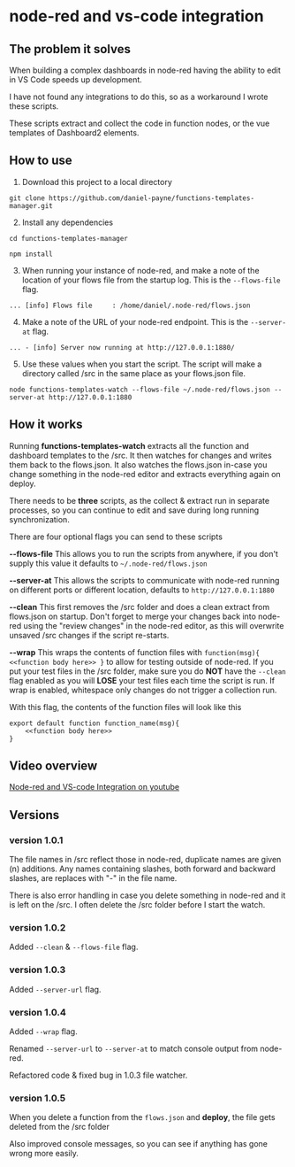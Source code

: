 # node-red and vs-code integration

## The problem it solves

When building a complex dashboards in node-red having the ability to edit in VS Code speeds up development. 

I have not found any integrations to do this, so as a workaround I wrote these scripts. 

These scripts extract and collect the code in function nodes, or the vue templates of Dashboard2 elements.

## How to use

1. Download this project to a local directory

```
git clone https://github.com/daniel-payne/functions-templates-manager.git
```

2. Install any dependencies

```
cd functions-templates-manager
```
```
npm install
```

3. When running your instance of node-red, and make a note of the location of your flows file from the startup log. This is the ```--flows-file``` flag.

```
... [info] Flows file     : /home/daniel/.node-red/flows.json
```

4. Make a note of the URL of your node-red endpoint. This is the ```--server-at``` flag.

```
... - [info] Server now running at http://127.0.0.1:1880/
```

5. Use these values when you start the script. The script will make a directory called /src in the same place as your flows.json file.   

```
node functions-templates-watch --flows-file ~/.node-red/flows.json --server-at http://127.0.0.1:1880

```

## How it works

Running **functions-templates-watch** extracts all the function and dashboard templates to the /src. 
It then watches for changes and writes them back to the flows.json. 
It also watches the flows.json in-case you change something in the node-red editor and extracts everything again on deploy.


There needs to be **three** scripts, as the collect & extract run in separate processes, so you can continue to edit and save during long running synchronization.

There are four optional flags you can send to these scripts

**--flows-file** This allows you to run the scripts from anywhere, if you don't supply this value it defaults to ```~/.node-red/flows.json```

**--server-at** This allows the scripts to communicate with node-red running on different ports or different location, defaults to ```http://127.0.0.1:1880```

**--clean** This first removes the /src folder and does a clean extract from flows.json on startup. Don't forget to merge your changes back into node-red using the "review changes" in the node-red editor, as this will overwrite unsaved /src changes if the script re-starts.

**--wrap** This wraps the contents of function files with ```function(msg){ <<function body here>> }``` to allow for testing outside of node-red. If you put your test files in the /src folder, make sure you do **NOT** have the ```--clean``` flag enabled as you will **LOSE** your test files each time the script is run. If wrap is enabled, whitespace only changes do not trigger a collection run.

With this flag, the contents of the function files will look like this

```
export default function function_name(msg){ 
    <<function body here>> 
}
```

## Video overview

[Node-red and VS-code Integration on youtube](https://www.youtube.com/watch?v=UivEETkSWW8)

## Versions

### version 1.0.1

The file names in /src reflect those in node-red, duplicate names are given (n) additions.
Any names containing slashes, both forward and backward slashes, are replaces with "-" in the file name. 

There is also error handling in case you delete something in node-red and it is left on the /src.
I often delete the /src folder before I start the watch.

### version 1.0.2

Added ```--clean``` & ```--flows-file``` flag.

### version 1.0.3

Added ```--server-url``` flag.

### version 1.0.4

Added ```--wrap``` flag.

Renamed ```--server-url``` to ```--server-at``` to match console output from node-red.

Refactored code & fixed bug in 1.0.3 file watcher.

### version 1.0.5

When you delete a function from the ```flows.json``` and **deploy**, the file gets deleted from the /src folder

Also improved console messages, so you can see if anything has gone wrong more easily.